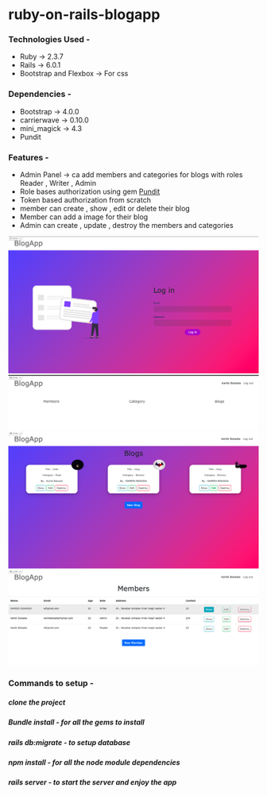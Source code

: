 # ruby-on-rails-blogapp

### Technologies Used - 
<ul>
<li>Ruby -> 2.3.7</li>
<li>Rails -> 6.0.1</li>
<li>Bootstrap and Flexbox -> For css</li>
</ul>

### Dependencies - 
<ul>
<li>Bootstrap -> 4.0.0</li>
<li>carrierwave -> 0.10.0</li>
<li>mini_magick -> 4.3</li>
<li>Pundit</li>
</ul>

### Features -
<ul>
  <li>Admin Panel -> ca add members and categories for blogs with roles Reader , Writer , Admin </li>
  <li>Role bases authorization using gem <a href="https://github.com/varvet/pundit">Pundit</a></li>
  <li>Token based authorization from scratch</li>
  <li>member can create , show , edit or delete their blog</li>
  <li>Member can add a image for their blog</li>
  <li>Admin can create , update , destroy the members and categories</li>
 </ul>
 
 <img src = "app/assets/images/Screenshot 2021-01-29 at 11.47.33 AM.png" alt = "App Screenshot">
 <img src = "app/assets/images/Screenshot 2021-01-29 at 11.48.01 AM.png" alt = "App Screenshot">
 <img src = "app/assets/images/Screenshot 2021-01-29 at 11.49.18 AM.png" alt = "App Screenshot">
 <img src = "app/assets/images/Screenshot 2021-01-29 at 11.49.49 AM.png" alt = "App Screenshot">
 
 
 
 ### Commands to setup -
 
 ##### clone the project
 
 ##### Bundle install - for all the gems to install
 
 ##### rails db:migrate - to setup database
 
 ##### npm install - for all the node module dependencies
 
 ##### rails server - to start the server and enjoy the app
